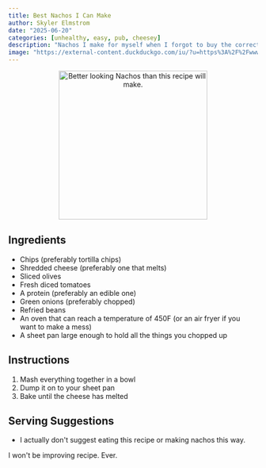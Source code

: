 ```yaml
---
title: Best Nachos I Can Make
author: Skyler Elmstrom
date: "2025-06-20"
categories: [unhealthy, easy, pub, cheesey]
description: "Nachos I make for myself when I forgot to buy the correct ingredients for better food at the store."
image: "https://external-content.duckduckgo.com/iu/?u=https%3A%2F%2Fwww.sogoodblog.com%2Fwp-content%2Fuploads%2F2014%2F02%2Fsuper-nachos-recipe.jpg&f=1&nofb=1&ipt=d987911ae306ee8057d4de1bf6afe4510666c4cc631bb1adb295acc7176b8f58"
---
```


<!-- Replace the img src file path below with the same path you used in the YAML above -->
<p align="center">
  <img src="https://external-content.duckduckgo.com/iu/?u=https%3A%2F%2Fwww.sogoodblog.com%2Fwp-content%2Fuploads%2F2014%2F02%2Fsuper-nachos-recipe.jpg&f=1&nofb=1&ipt=d987911ae306ee8057d4de1bf6afe4510666c4cc631bb1adb295acc7176b8f58" alt="Better looking Nachos than this recipe will make." width="300"/>
</p>

## Ingredients

- Chips (preferably tortilla chips)
- Shredded cheese (preferably one that melts)
- Sliced olives
- Fresh diced tomatoes
- A protein (preferably an edible one)
- Green onions (preferably chopped)
- Refried beans
- An oven that can reach a temperature of 450F (or an air fryer if you want to make a mess)
- A sheet pan large enough to hold all the things you chopped up

## Instructions

1. Mash everything together in a bowl
2. Dump it on to your sheet pan
3. Bake until the cheese has melted
   
## Serving Suggestions
- I actually don't suggest eating this recipe or making nachos this way.

I won't be improving recipe. Ever.

